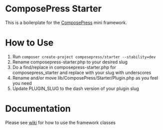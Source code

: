 # ComposePress Starter

This is a boilerplate for the [ComposePress](https://github.com/ComposePress/core) mini framework.

# How to Use

 1. Run `composer create-project composepress/starter --stability=dev`
 2. Rename composepress-starter.php to your desired slug
 3. Do a find/replace in composepress-starter.php for composepress_starter and replace with your slug with underscores
 4. Rename and/or move lib/ComposePress/Starter/Plugin.php as you feel you need
 5. Update PLUGIN_SLUG to the dash version of your plugin slug

# Documentation

Please see [wiki](https://github.com/ComposePress/starter/wiki) for how to use the framework classes
